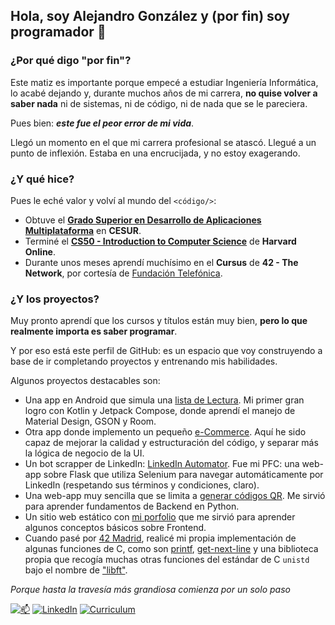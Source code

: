 ## Hola, soy Alejandro González y (por fin) soy programador 👋

### ¿Por qué digo "por fin"?
Este matiz es importante porque empecé a estudiar Ingeniería Informática, lo acabé dejando y, durante muchos años de mi carrera, **no quise volver a saber nada** ni de sistemas, ni de código, ni de nada que se le pareciera.

Pues bien: ***este fue el peor error de mi vida***.

Llegó un momento en el que mi carrera profesional se atascó. Llegué a un punto de inflexión. Estaba en una encrucijada, y no estoy exagerando.

### ¿Y qué hice?

Pues le eché valor y volví al mundo del `<código/>`:
- Obtuve el **[Grado Superior en Desarrollo de Aplicaciones Multiplataforma](https://porfolio-rx-alex.vercel.app/data/cesur_academic_alex.pdf)** en **CESUR**.
- Terminé el **[CS50 - Introduction to Computer Science](https://courses.edx.org/certificates/bee730002f474fda92406d16c1fa14df)** de **Harvard Online**.
- Durante unos meses aprendí muchísimo en el **Cursus** de **42 - The Network**, por cortesía de [Fundación Telefónica](https://www.fundaciontelefonica.com/).

### ¿Y los proyectos?
Muy pronto aprendí que los cursos y títulos están muy bien, **pero lo que realmente importa es saber programar**.

Y por eso está este perfil de GitHub: es un espacio que voy construyendo a base de ir completando proyectos y entrenando mis habilidades.

Algunos proyectos destacables son:

- Una app en Android que simula una [lista de Lectura](https://github.com/Metalex84/AndroidBooklist). Mi primer gran logro con Kotlin y Jetpack Compose, donde aprendí el manejo de Material Design, GSON y Room.
- Otra app donde implemento un pequeño [e-Commerce](https://github.com/Metalex84/AndroidBazar). Aquí he sido capaz de mejorar la calidad y estructuración del código, y separar más la lógica de negocio de la UI.
- Un bot scrapper de LinkedIn: [LinkedIn Automator](https://github.com/Metalex84/linkedin_automator). Fue mi PFC: una web-app sobre Flask que utiliza Selenium para navegar automáticamente por LinkedIn (respetando sus términos y condiciones, claro).
- Una web-app muy sencilla que se limita a [generar códigos QR](https://github.com/Metalex84/qr_generate). Me sirvió para aprender fundamentos de Backend en Python.
- Un sitio web estático con [mi porfolio](https://github.com/Metalex84/MYCV) que me sirvió para aprender algunos conceptos básicos sobre Frontend.
- Cuando pasé por [42 Madrid](https://www.42madrid.com), realicé mi propia implementación de algunas funciones de C, como son [printf](https://github.com/Metalex84/ft_printf), [get-next-line](https://github.com/Metalex84/get_next_line) y una biblioteca propia que recogía muchas otras funciones del estándar de C `unistd` bajo el nombre de ["libft"](https://github.com/Metalex84/libft).

*Porque hasta la travesía más grandiosa comienza por un solo paso*

[![📫](https://img.shields.io/badge/EMAIL-purple)](mailto:agonzalez.venegas@outlook.com)
[![LinkedIn](https://img.shields.io/badge/LINKEDIN-blue)](https://www.linkedin.com/in/alejandro-gonzalez-venegas)
[![Curriculum](https://img.shields.io/badge/CV-orange)](https://porfolio-rx-alex.vercel.app/data/CV_ES_Alejandro_Gonzalez.pdf)


<!-- **Metalex84/Metalex84* is a ✨ _special_ ✨ repository because its `README.md` (this file) appears on your GitHub profile.

Here are some ideas to get you started:

- 🔭 I’m currently working on ...
- 🌱 I’m currently learning ...
- 👯 I’m looking to collaborate on ...
- 🤔 I’m looking for help with ...
- 💬 Ask me about ...
- 📫 How to reach me: ...
- 😄 Pronouns: ...
- ⚡ Fun fact: ...
-->

